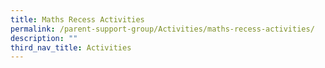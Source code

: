 ```yaml
---
title: Maths Recess Activities
permalink: /parent-support-group/Activities/maths-recess-activities/
description: ""
third_nav_title: Activities
---
```

